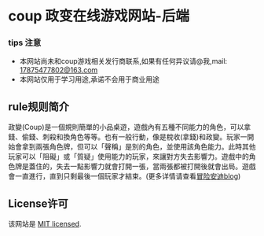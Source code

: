 # coup 政变在线游戏网站-后端

### tips 注意
- 本网站尚未和coup游戏相关发行商联系,如果有任何异议请@我,mail: 17875477802@163.com
- 本网站仅用于学习用途,承诺不会用于商业用途
  
## rule规则简介

政變(Coup)是一個規則簡單的小品桌遊，遊戲內有五種不同能力的角色，可以拿錢、偷錢、刺殺和換角色等等。也有一般行動，像是稅收(拿錢)和政變。玩家一開始會拿到兩張角色牌，但可以「聲稱」是別的角色，並使用該角色能力。此時其他玩家可以「阻礙」或「質疑」使用能力的玩家，來讓對方失去影響力。遊戲中的角色牌是蓋住的，失去一點影響力就會打開一張，當兩張都被打開後就會出局。遊戲會一直進行，直到只剩最後一個玩家才結束。(更多详情请查看[冒险安迪blog](https://andyventure.com/boardgame-coup/))

## License许可

该网站是 [MIT licensed](https://github.com/nestjs/nest/blob/master/LICENSE).

